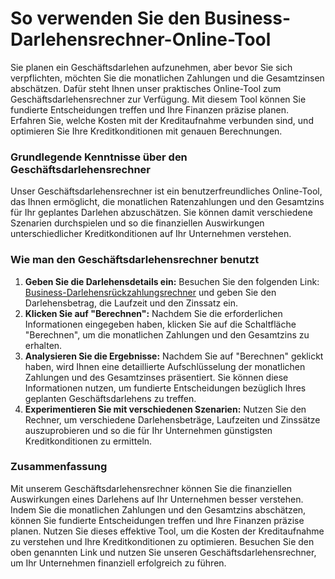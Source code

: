 So verwenden Sie den Business-Darlehensrechner-Online-Tool
==========================================================

Sie planen ein Geschäftsdarlehen aufzunehmen, aber bevor Sie sich verpflichten, möchten Sie die monatlichen Zahlungen und die Gesamtzinsen abschätzen. Dafür steht Ihnen unser praktisches Online-Tool zum Geschäftsdarlehensrechner zur Verfügung. Mit diesem Tool können Sie fundierte Entscheidungen treffen und Ihre Finanzen präzise planen. Erfahren Sie, welche Kosten mit der Kreditaufnahme verbunden sind, und optimieren Sie Ihre Kreditkonditionen mit genauen Berechnungen.

### Grundlegende Kenntnisse über den Geschäftsdarlehensrechner

Unser Geschäftsdarlehensrechner ist ein benutzerfreundliches Online-Tool, das Ihnen ermöglicht, die monatlichen Ratenzahlungen und den Gesamtzins für Ihr geplantes Darlehen abzuschätzen. Sie können damit verschiedene Szenarien durchspielen und so die finanziellen Auswirkungen unterschiedlicher Kreditkonditionen auf Ihr Unternehmen verstehen.

### Wie man den Geschäftsdarlehensrechner benutzt

1. **Geben Sie die Darlehensdetails ein:** Besuchen Sie den folgenden Link: [Business-Darlehensrückzahlungsrechner](https://www.onlinecalculatorsfree.com/de/financial/business-loan-repayment-calculator.html) und geben Sie den Darlehensbetrag, die Laufzeit und den Zinssatz ein.
2. **Klicken Sie auf "Berechnen":** Nachdem Sie die erforderlichen Informationen eingegeben haben, klicken Sie auf die Schaltfläche "Berechnen", um die monatlichen Zahlungen und den Gesamtzins zu erhalten.
3. **Analysieren Sie die Ergebnisse:** Nachdem Sie auf "Berechnen" geklickt haben, wird Ihnen eine detaillierte Aufschlüsselung der monatlichen Zahlungen und des Gesamtzinses präsentiert. Sie können diese Informationen nutzen, um fundierte Entscheidungen bezüglich Ihres geplanten Geschäftsdarlehens zu treffen.
4. **Experimentieren Sie mit verschiedenen Szenarien:** Nutzen Sie den Rechner, um verschiedene Darlehensbeträge, Laufzeiten und Zinssätze auszuprobieren und so die für Ihr Unternehmen günstigsten Kreditkonditionen zu ermitteln.

### Zusammenfassung

Mit unserem Geschäftsdarlehensrechner können Sie die finanziellen Auswirkungen eines Darlehens auf Ihr Unternehmen besser verstehen. Indem Sie die monatlichen Zahlungen und den Gesamtzins abschätzen, können Sie fundierte Entscheidungen treffen und Ihre Finanzen präzise planen. Nutzen Sie dieses effektive Tool, um die Kosten der Kreditaufnahme zu verstehen und Ihre Kreditkonditionen zu optimieren. Besuchen Sie den oben genannten Link und nutzen Sie unseren Geschäftsdarlehensrechner, um Ihr Unternehmen finanziell erfolgreich zu führen.